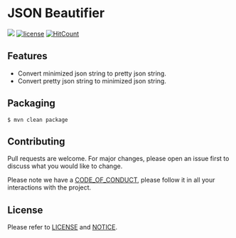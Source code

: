 # JSON Beautifier

![](https://img.shields.io/badge/release-v1.0.0-blue.svg)
[![license](https://img.shields.io/badge/license-Apache--2.0-green.svg)](https://github.com/silentsoft/actlist-json-beautifier-plugin/blob/master/LICENSE.txt)
[![HitCount](http://hits.dwyl.com/silentsoft/actlist-json-beautifier-plugin.svg)](http://hits.dwyl.com/silentsoft/actlist-json-beautifier-plugin)

## Features
  - Convert minimized json string to pretty json string.
  - Convert pretty json string to minimized json string.

## Packaging
```
$ mvn clean package
```

## Contributing
Pull requests are welcome. For major changes, please open an issue first to discuss what you would like to change.

Please note we have a [CODE_OF_CONDUCT](https://github.com/silentsoft/actlist-json-beautifier-plugin/blob/master/CODE_OF_CONDUCT.md), please follow it in all your interactions with the project.

## License
Please refer to [LICENSE](https://github.com/silentsoft/actlist-json-beautifier-plugin/blob/master/LICENSE.txt) and [NOTICE](https://github.com/silentsoft/actlist-json-beautifier-plugin/blob/master/NOTICE.md).
